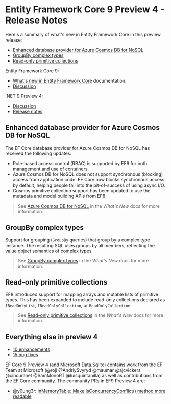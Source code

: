 # Entity Framework Core 9 Preview 4 - Release Notes

Here's a summary of what's new in Entity Framework Core in this preview release:

- [Enhanced database provider for Azure Cosmos DB for NoSQL](#enhanced-database-provider-for-azure-cosmos-db-for-nosql)
- [GroupBy complex types](#groupby-complex-types)
- [Read-only primitive collections](#read-only-primitive-collections)

Entity Framework Core 9:

- [What's new in Entity Framework Core](https://learn.microsoft.com/ef/core/what-is-new/ef-core-9.0/whatsnew) documentation.
- [Discussion](https://github.com/dotnet/efcore/issues/33030)

.NET 9 Preview 4:

- [Discussion](https://aka.ms/dotnet/9/preview4)
- [Release notes](./README.md)
 
## Enhanced database provider for Azure Cosmos DB for NoSQL
 The EF Core database provider for Azure Cosmos DB for NoSQL has received the following updates:
 
* Role-based access control (RBAC) is supported by EF9 for both management and use of containers.
* Azure Cosmos DB for NoSQL does not support synchronous (blocking) access from application code. EF Core now blocks synchronous access by default, helping people fall into the pit-of-success of using async I/O.
* Cosmos primitive collection support has been updated to use the metadata and model building APIs from EF8
 
> See [Azure Cosmos DB for NoSQL](https://learn.microsoft.com/ef/core/what-is-new/ef-core-9.0/whatsnew#cosmos) in the _What's New_ docs for more information.
  
  
## GroupBy complex types
Support for grouping (`GroupBy` queries) that group by a complex type instance. The resulting SQL uses groups by all members, reflecting the value object semantics of complex types.

> See [GroupBy complex types](https://learn.microsoft.com/ef/core/what-is-new/ef-core-9.0/whatsnew#groupby-complex-types) in the _What's New_ docs for more information.
 
## Read-only primitive collections
EF8 introduced support for mapping arrays and mutable lists of primitive types. This has been expanded to include read-only collections declared as `IReadOnlyList`, `IReadOnlyCollection`, or `ReadOnlyCollection`.
 
> See [Read-only primitive collections](https://learn.microsoft.com/ef/core/what-is-new/ef-core-9.0/whatsnew#read-only-primitives) in the _What's New_ docs for more information.
 
## Everything else in preview 4

* [10 enhancements](https://github.com/dotnet/efcore/issues?q=is%3Aissue+milestone%3A9.0.0-preview4+is%3Aclosed+label%3Atype-enhancement+)
* [15 bug fixes](https://github.com/dotnet/efcore/issues?q=is%3Aissue+milestone%3A9.0.0-preview4+is%3Aclosed+label%3Atype-bug)

EF Core 9 Preview 4 (and Microsoft.Data.Sqlite) contains work from the EF Team at Microsoft (@roji @AndriySvyryd @maumar @ajcvickers @cincuranet @SamMonoRT @luisquintanilla) as well as contributions from the EF Core community. The community PRs in EF9 Preview 4 are:

* @y0ung3r: [InMemoryTable: Make IsConcurrencyConflict() method more readable](https://github.com/dotnet/efcore/pull/33561)

